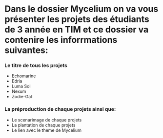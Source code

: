 # Dans le dossier Mycelium on va vous présenter les projets des étudiants de 3 année en TIM et ce dossier va contenire les inforrmations suivantes: 

### Le titre de tous les projets 
- Echomarine 
- Edria 
- Luma Sol
- Nexum
- Zodie-Gal

### La préproduction de chaque projets ainsi que: 
- Le scenarimage de chaque projets
- La plantation de chaque projets
- Le lien avec le theme de Mycelium

